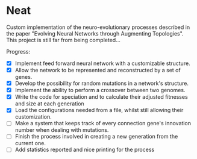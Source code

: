 # Neat
Custom implementation of the neuro-evolutionary processes described in the paper "Evolving Neural Networks through Augmenting Topologies".<br>
This project is still far from being completed...

Progress:
- [x] Implement feed forward neural network with a customizable structure.
- [x] Allow the network to be represented and reconstructed by a set of genes.
- [x] Develop the possibility for random mutations in a network's structure.
- [x] Implement the ability to perform a crossover between two genomes.
- [x] Write the code for speciation and to calculate their adjusted fitnesses and size at each generation
- [x] Load the configurations needed from a file, whilst still allowing their customization.
- [ ] Make a system that keeps track of every connection gene's innovation number when dealing with mutations.
- [ ] Finish the process involved in creating a new generation from the current one.
- [ ] Add statistics reported and nice printing for the process

